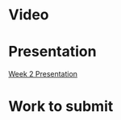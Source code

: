 
# Video

# Presentation
[Week 2 Presentation](_presentations/presentationWeek02.md)

# Work to submit